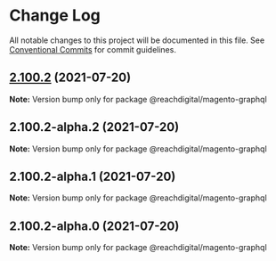 # Change Log

All notable changes to this project will be documented in this file.
See [Conventional Commits](https://conventionalcommits.org) for commit guidelines.

## [2.100.2](https://github.com/ho-nl/m2-pwa/compare/@reachdigital/magento-graphql@2.100.2-alpha.2...@reachdigital/magento-graphql@2.100.2) (2021-07-20)

**Note:** Version bump only for package @reachdigital/magento-graphql





## 2.100.2-alpha.2 (2021-07-20)

**Note:** Version bump only for package @reachdigital/magento-graphql





## 2.100.2-alpha.1 (2021-07-20)

**Note:** Version bump only for package @reachdigital/magento-graphql





## 2.100.2-alpha.0 (2021-07-20)

**Note:** Version bump only for package @reachdigital/magento-graphql
